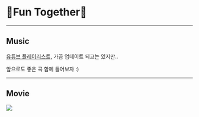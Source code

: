 <h1>&#127925;Fun Together&#127909;</h1>
<hr>
<h2>Music</h2>

<p>
<a href="https://youtube.com/playlist?list=PL0uBPyMURsH5lRJt9u5ShHHf7jg0w3cIC">유튜브 플레이리스트,</a> 가끔 업데이트 되고는 있지만..</p>

<p>앞으로도 좋은 곡 함께 들어보자 :)</p>

<hr>
<h2>Movie</h2>
<p class="aligncenter">
<img src="{{ site.url }}/images/posters.png">
</p>


